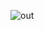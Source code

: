 ![out](https://user-images.githubusercontent.com/19528041/94470514-bed8c700-0202-11eb-9178-a144ab766842.png)
